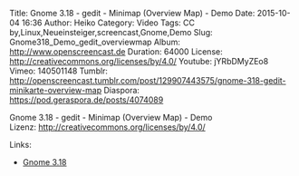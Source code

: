 Title: Gnome 3.18 - gedit - Minimap (Overview Map) - Demo
Date: 2015-10-04 16:36
Author: Heiko
Category: Video
Tags: CC by,Linux,Neueinsteiger,screencast,Gnome,Demo
Slug: Gnome318_Demo_gedit_overviewmap
Album: http://www.openscreencast.de
Duration: 64000
License: http://creativecommons.org/licenses/by/4.0/
Youtube: jYRbDMyZEo8
Vimeo: 140501148
Tumblr: http://openscreencast.tumblr.com/post/129907443575/gnome-318-gedit-minikarte-overview-map
Diaspora: https://pod.geraspora.de/posts/4074089

Gnome 3.18 - gedit - Minimap (Overview Map) - Demo  
Lizenz: <http://creativecommons.org/licenses/by/4.0/>  
  

Links:

  * [Gnome 3.18](https://help.gnome.org/misc/release-notes/3.18/ "Link zu gnome.org" )

